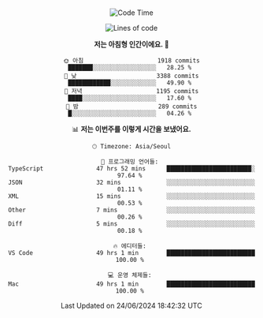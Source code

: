 <div align="center">

<br />

 <!--START_SECTION:waka-->
![Code Time](http://img.shields.io/badge/Code%20Time-2%2C715%20hrs%2021%20mins-blue)

![Lines of code](https://img.shields.io/badge/%EC%A0%80%EB%8A%94%20%EC%97%AC%ED%83%9C%EA%B9%8C%EC%A7%80%20-3.9%20million%20%EC%A4%84%EC%9D%98%20%EC%BD%94%EB%93%9C%EB%A5%BC%20%EC%9E%91%EC%84%B1%ED%96%88%EC%96%B4%EC%9A%94.-blue)

**저는 아침형 인간이에요. 🐤** 

```text
🌞 아침                     1918 commits        ███████░░░░░░░░░░░░░░░░░░   28.25 % 
🌆 낮　                     3388 commits        ████████████░░░░░░░░░░░░░   49.90 % 
🌃 저녁                     1195 commits        ████░░░░░░░░░░░░░░░░░░░░░   17.60 % 
🌙 밤　                     289 commits         █░░░░░░░░░░░░░░░░░░░░░░░░   04.26 % 
```


📊 **저는 이번주를 이렇게 시간을 보냈어요.** 

```text
🕑︎ Timezone: Asia/Seoul

💬 프로그래밍 언어들: 
TypeScript               47 hrs 52 mins      ████████████████████████░   97.64 % 
JSON                     32 mins             ░░░░░░░░░░░░░░░░░░░░░░░░░   01.11 % 
XML                      15 mins             ░░░░░░░░░░░░░░░░░░░░░░░░░   00.53 % 
Other                    7 mins              ░░░░░░░░░░░░░░░░░░░░░░░░░   00.26 % 
Diff                     5 mins              ░░░░░░░░░░░░░░░░░░░░░░░░░   00.18 % 

🔥 에디터들: 
VS Code                  49 hrs 1 min        █████████████████████████   100.00 % 

💻 운영 체제들: 
Mac                      49 hrs 1 min        █████████████████████████   100.00 % 
```


 Last Updated on 24/06/2024 18:42:32 UTC
<!--END_SECTION:waka-->

</div>
